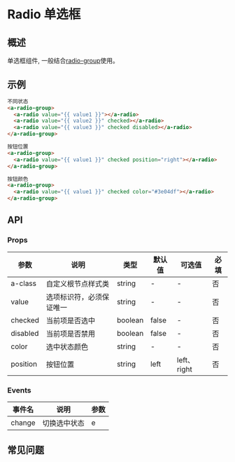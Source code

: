 # Radio 单选框

## 概述

单选框组件, 一般结合[radio-group](./radioGroup.md)使用。

## 示例

```html
不同状态
<a-radio-group>
  <a-radio value="{{ value1 }}"></a-radio>
  <a-radio value="{{ value2 }}" checked></a-radio>
  <a-radio value="{{ value3 }}" checked disabled></a-radio>
</a-radio-group>

按钮位置
<a-radio-group>
  <a-radio value="{{ value1 }}" checked position="right"></a-radio>
</a-radio-group>

按钮颜色
<a-radio-group>
  <a-radio value="{{ value1 }}" checked color="#3e04df"></a-radio>
</a-radio-group>
```

## API

### Props

| 参数     | 说明                     | 类型    | 默认值 | 可选值      | 必填 |
| -------- | ------------------------ | ------- | ------ | ----------- | ---- |
| a-class  | 自定义根节点样式类       | string  | -      | -           | 否   |
| value    | 选项标识符，必须保证唯一 | string  | -      | -           | 否   |
| checked  | 当前项是否选中           | boolean | false  | -           | 否   |
| disabled | 当前项是否禁用           | boolean | false  | -           | 否   |
| color    | 选中状态颜色             | string  | -      | -           | 否   |
| position | 按钮位置                 | string  | left   | left、right | 否   |

### Events

| 事件名 | 说明         | 参数 |
| ------ | ------------ | ---- |
| change | 切换选中状态 | e    |

## 常见问题
